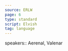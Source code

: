 ```yaml
---
source: ERLW
page: 6
type: standard
script: Elvish
tag: language
---
```


speakers:: Aerenal, Valenar

